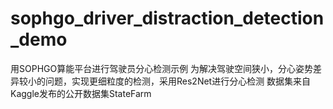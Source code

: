 # sophgo_driver_distraction_detection_demo
用SOPHGO算能平台进行驾驶员分心检测示例
为解决驾驶空间狭小，分心姿势差异较小的问题，实现更细粒度的检测，采用Res2Net进行分心检测
数据集来自Kaggle发布的公开数据集StateFarm
